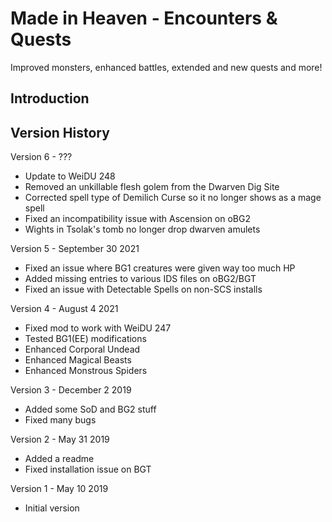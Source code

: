 # Made in Heaven - Encounters & Quests
Improved monsters, enhanced battles, extended and new quests and more!


## Introduction



## Version History

Version 6 - ???
- Update to WeiDU 248
- Removed an unkillable flesh golem from the Dwarven Dig Site
- Corrected spell type of Demilich Curse so it no longer shows as a mage spell
- Fixed an incompatibility issue with Ascension on oBG2
- Wights in Tsolak's tomb no longer drop dwarven amulets

Version 5 - September 30 2021
- Fixed an issue where BG1 creatures were given way too much HP
- Added missing entries to various IDS files on oBG2/BGT
- Fixed an issue with Detectable Spells on non-SCS installs

Version 4 - August 4 2021
- Fixed mod to work with WeiDU 247
- Tested BG1(EE) modifications
- Enhanced Corporal Undead
- Enhanced Magical Beasts
- Enhanced Monstrous Spiders

Version 3 - December 2 2019
- Added some SoD and BG2 stuff
- Fixed many bugs

Version 2 - May 31 2019
- Added a readme
- Fixed installation issue on BGT

Version 1 - May 10 2019
- Initial version
